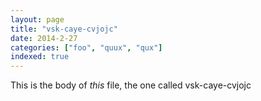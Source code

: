 ```yaml
---
layout: page
title: "vsk-caye-cvjojc"
date: 2014-2-27
categories: ["foo", "quux", "qux"]
indexed: true
---
```

This is the body of _this_ file, the one called vsk-caye-cvjojc
